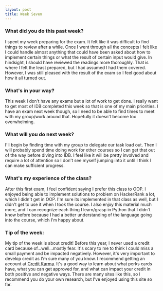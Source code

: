```yaml
---
layout: post
title: Week Seven
---
```


### What did you do this past week?
I spent my week preparing for the exam. It felt like it was difficult to find things to review
after a while. Once I went through all the concepts I felt like I could handle almost anything
that could have been asked about how to implement certain things or what the result of certain
input would give. In hindsight, I should have reviewed the readings more thoroughly. That is
where I felt the least prepared, but I had assumed I had them covered. However, I was still
pleased with the result of the exam so I feel good about how it all turned out.

### What's in your way?
This week I don't have any exams but a lot of work to get done. I really want to get most of IDB completed
this week so that is one of my main priorities. I have an exam next week though, so I need to be
able to find times to meet with my group/work around that. Hopefully it doesn't become too
overwhelming.

### What will you do next week?
I'll begin by finding time with my group to delegate our task load out. Then I will probably spend
time doing work for other courses so I can get that out of the way before diving into IDB.
I feel like it will be pretty involved and require a lot of attention so I don't see myself
jumping into it until I think I can make sufficient progress.

### What's my experience of the class?
After this first exam, I feel confident saying I prefer this class to OOP. I enjoyed being able
to implement solutions to problem on HackerRank a lot, which I didn't get in OOP. I'm sure its
implemented in that class as well, but I didn't get to use it when I took the course. I also
enjoy this material much more, and I can recognize each thing I learn/grasp in Python that I
didn't know before because I had a better understanding of the language going into the course,
which I'm happy about.

### Tip of the week:
My tip of the week is about credit! Before this year, I never used a credit card because of...well...mostly
fear. It's scary to me to think I could miss a small payment and be impacted negatively. However,
it's very important to develop credit as I'm sure many of you know. I recommend getting an
account at [Credit Karma](creditkarma.com). It's a good way to learn about what perks cards have,
what you can get approved for, and what can impact your credit in both positive and negative ways.
There are many sites like this, so I recommend you do your own research, but I've enjoyed using
this site so far.
